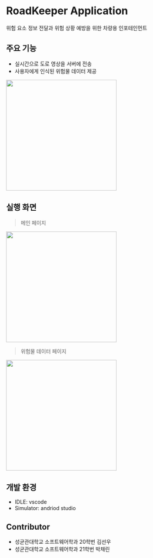 # RoadKeeper Application
위험 요소 정보 전달과 위험 상황 예방을 위한 차량용 인포테인먼트

## 주요 기능
- 실시간으로 도로 영상을 서버에 전송
- 사용자에게 인식된 위험물 데이터 제공
<img src="https://user-images.githubusercontent.com/85543502/220561449-b5cf9e99-69cc-485e-a7ad-bf443170fe6f.gif" height="300px"/>

## 실행 화면
> 메인 페이지
<img src="https://user-images.githubusercontent.com/85543502/220560291-400dfb9b-972f-4bec-8a38-ff3b6e6249fe.jpg" height="300px"/>

> 위험물 데이터 페이지
<img src="https://user-images.githubusercontent.com/85543502/220560700-fdc09647-3c9f-469b-bdd8-37e62952e747.png" height="300px"/>

## 개발 환경
- IDLE: vscode
- Simulator: andriod studio

## Contributor
- 성균관대학교 소프트웨어학과 20학번 김선우
- 성균관대학교 소프트웨어학과 21학번 박채린
